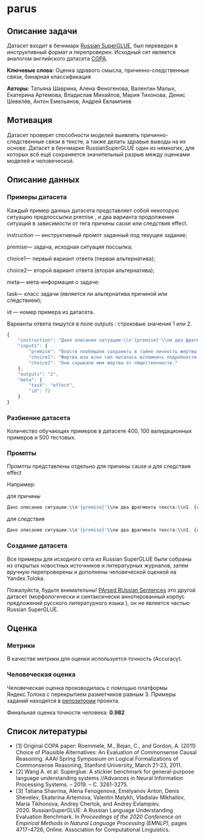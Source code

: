 # parus

## Описание задачи

Датасет входит в бечнмарк [Russian SuperGLUE](https://russiansuperglue.com/tasks/task_info/PARus), был переведен в инструктивный формат и перепроверен. Исходный сет является аналогом английского датасета [COPA](https://people.ict.usc.edu/~gordon/copa.html).

**Ключевые слова:** Оценка здравого смысла, причинно-следственные связи, бинарная классификация

**Авторы:** Татьяна Шаврина, Алена Феногенова, Валентин Малых, Екатерина Артемова, Владислав Михайлов, Мария Тихонова, Денис Шевелёв, Антон Емельянов, Андрей Евлампиев

## Мотивация

Датасет проверят способности моделей выявлять причинно-следственные связи в тексте, а также делать здравые выводы на их основе. Датасет в бенчмарке RussianSuperGLUE один из немногих, для которых всё ещё сохраняется значительный разрыв между оценками моделей и человеческой.

## Описание данных

### Примеры датасета

Каждый пример данных датасета представляет собой некоторую ситуацию предпоссылки premise , и два варианта продолжения ситуаций в зависимости от тега причины cause или следствия effect.

instruction — инструктивный промпт заданный под текущее задание;

premise— задача, исходная ситуация поссылка;

choice1— первый вариант ответа (первая альтернатива);

choice2— второй вариант ответа (вторая альтернатива);

meta— мета-информация о задаче:

task— класс задачи (является ли альтернатива причиной или следствием);

id — номер примера из датасета.

Варианты ответа пишутся в поле outputs : строковые значения 1 или 2.

```jsx
{
    "instruction": "Дано описание ситуации:\\n'{premise}'\\nи два фрагмента текста:\\n1. {choice1}\\n2. {choice2}\\nОпредели, какой из двух фрагментов является следствием описанной ситуации? Ответь одной цифрой 1 или 2, ничего не добавляя.",
    "inputs": {
        "premise": "Власти пообещали сохранить в тайне личность жертвы преступления.",
        "choice1": "Жертва изо всех сил пыталась вспомнить подробности преступления.",
        "choice2": "Они скрывали имя жертвы от общественности."
    },
    "outputs": "2",
    "meta": {
        "task": "effect",
        "id": 72
    }
}
```

### Разбиение датасета

Количество обучающих примеров в датаcете 400, 100 валидационных примеров и 500 тестовых.

### Промпты

Промпты представлены отдельно для причины  cause и для следствия effect

Например:

*для причины*

```jsx
Дано описание ситуации:\\n'{premise}'\\nи два фрагмента текста:\\n1. {choice1}\\n2. {choice2}\\nОпредели, какой из двух фрагментов является причиной описанной ситуации? Ответь одной цифрой 1 или 2, ничего не добавляя.
```

*для следствия*

```jsx
Дано описание ситуации:\\n'{premise}'\\nи два фрагмента текста:\\n1. {choice1}\\n2. {choice2}\\nОпредели, какой из двух фрагментов является следствием описанной ситуации? Ответь одной цифрой 1 или 2, ничего не добавляя.
```

### Создание датасета

Все примеры для исходного сета из Russian SuperGLUE были собраны из открытых новостных источников и литературных журналов, затем вручную перепроверены и дополнены человеческой оценкой на Yandex.Toloka.

Пожалуйста, будьте внимательны! [PArsed RUssian Sentences](https://parus-proj.github.io/PaRuS/parus_pipe.html) это другой датасет (морфологически и синтаксически аннотированный корпус предложений русского литературного языка ), он не является частью Russian SuperGLUE.

## Оценка

### Метрики

В качестве метрики для оценки используется точность (Accuracy).

### Человеческая оценка

Человеческая оценка производилась с помощью платформы Яндекс.Толока с перекрытием разметчиков равным 3. Примеры заданий находятся в [репозитории](https://github.com/RussianNLP/RussianSuperGLUE/tree/master/HumanBenchmark/PARus) проекта.

Финальная оценка точности человека: **0.982**

## Список литературы

- [1] Original COPA paper: Roemmele, M., Bejan, C., and Gordon, A. (2011) Choice of Plausible Alternatives: An Evaluation of Commonsense Causal Reasoning. AAAI Spring Symposium on Logical Formalizations of Commonsense Reasoning, Stanford University, March 21-23, 2011.
- [2] Wang A. et al. Superglue: A stickier benchmark for general-purpose language understanding systems //Advances in Neural Information Processing Systems. – 2019. – С. 3261-3275.
- [3] Tatiana Shavrina, Alena Fenogenova, Emelyanov Anton, Denis Shevelev, Ekaterina Artemova, Valentin Malykh, Vladislav Mikhailov, Maria Tikhonova, Andrey Chertok, and Andrey Evlampiev. 2020. RussianSuperGLUE: A Russian Language Understanding Evaluation Benchmark. In *Proceedings of the 2020 Conference on Empirical Methods in Natural Language Processing (EMNLP),* pages 4717–4726, Online. Association for Computational Linguistics.